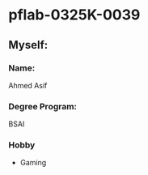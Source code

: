 # pflab-0325K-0039
## Myself:
### Name:
Ahmed Asif
<br/>
### Degree Program:
BSAI
<br/>
### Hobby
- Gaming


